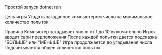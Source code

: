 Простой запуск 
dotnet run

Цель игры
Угадать загаданное компьютером число за минимальное количество попыток

Правила
Компьютер загадывает число от 1 до 10 включительно
Игрок вводит свои предположения
После каждой попытки дается подсказка "БОЛЬШЕ" или "МЕНЬШЕ"
Игра продолжается до угадывания числа
Подсчитывается общее количество попыток